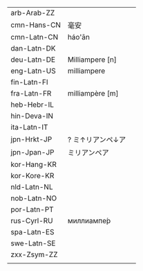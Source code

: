 | | | |
|-|-|-|
| arb-Arab-ZZ |  |  |
| cmn-Hans-CN | 毫安 |  |
| cmn-Latn-CN | háo'ān |  |
| dan-Latn-DK |  |  |
| deu-Latn-DE | Milliampere [n] |  |
| eng-Latn-US | milliampere |  |
| fin-Latn-FI |  |  |
| fra-Latn-FR | milliampère [m] |  |
| heb-Hebr-IL |  |  |
| hin-Deva-IN |  |  |
| ita-Latn-IT |  |  |
| jpn-Hrkt-JP | ? ミ↑リアンペ↓ア |  |
| jpn-Jpan-JP | ミリアンペア |  |
| kor-Hang-KR |  |  |
| kor-Kore-KR |  |  |
| nld-Latn-NL |  |  |
| nob-Latn-NO |  |  |
| por-Latn-PT |  |  |
| rus-Cyrl-RU | миллиампе́р |  |
| spa-Latn-ES |  |  |
| swe-Latn-SE |  |  |
| zxx-Zsym-ZZ |  |  |
|  |  |  |
